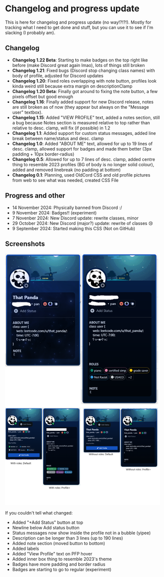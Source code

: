 # Changelog and progress update
This is here for changelog and progress update (no way!?!?!). Mostly for tracking what I need to get done and stuff, but you can use it to see if I'm slacking (I probably am).

## Changelog

- **Changelog 1.22 Beta**: Starting to make badges on the top right like before (make Discord great again lmao), lots of things still broken
- **Changelog 1.21**: Fixed bugs (Discord stop changing class names) with body of profile, adjusted for Discord updates
- **Changelog 1.20**: Fixed roles overlapping with note button, profiles look kinda weird still because extra margin on descriptionClamp
- **Changelog 1.20 Beta**: Finally got around to fixing the note button, a few pixels offset but good enough
- **Changelog 1.16**: Finally added support for new Discord release, notes are still broken as of now (they appear but always on the "Message user" textbox). 
- **Changelog 1.15**: Added "VIEW PROFILE" text, added a notes section, still a bug because Notes section is measured relative to top rather than relative to desc. clamp, will fix (if possible) in 1.2 
- **Changelog 1.1**: Added support for custom status messages, added line break between name/status and desc. clamp
- **Changelog 1.0**: Added "ABOUT ME" text, allowed for up to 19 lines of desc. clamp, allowed support for badges and made them better (3px padding + 10px border-radius)
- **Changelog 0.5**: Allowed for up to 7 lines of desc. clamp, added centre thing to resemble 2023 profiles (BG of body is no longer solid colour), added and removed linebreak (no padding at bottom)
- **Changelog 0.1**: Planning, used OldCord CSS and old profile pictures from web to see what was needed, created CSS File

## Progress and other

- 14 November 2024: Physically banned from Discord :/
- 9 November 2024: Badges!! (experiment)
- 7 Novenber 2024: New Discord update: rewrite classes, minor
- 29 October 2024: New Discord (major?) update: rewrite of classes 😢
- 9 September 2024: Started making this CSS (Not on GitHub)

## Screenshots

![alt text](https://github.com/thatpanda0/BetterDiscord/blob/main/Images/preview.png)
![alt text](https://github.com/thatpanda0/BetterDiscord/blob/main/Images/Untitled.png)

If you couldn't tell what changed:
- Added "+Add Status" button at top
- Newline below Add status button
- Status messages now show inside the profile not in a bubble (yipee)
- Description can be longer than 3 lines (up to 190 lines)
- Added note section (moved button to bottom)
- Added labels
- Added "View Profile" text on PFP hover
- Added inner box thing to resemble 2023's theme
- Badges have more padding and border radius
- Badges are starting to go to regular (experiment)
